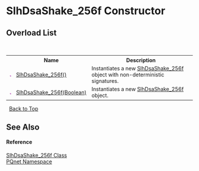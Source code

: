 # SlhDsaShake_256f Constructor 
 


## Overload List
&nbsp;<table><tr><th></th><th>Name</th><th>Description</th></tr><tr><td>![Public method](media/pubmethod.gif "Public method")</td><td><a href="b9c617c5-6ca7-b2f4-de65-88fcfa141c5a.md">SlhDsaShake_256f()</a></td><td>
Instantiates a new <a href="0da939c6-843b-edd7-e3cb-975c85d78296.md">SlhDsaShake_256f</a> object with non-deterministic signatures.</td></tr><tr><td>![Public method](media/pubmethod.gif "Public method")</td><td><a href="c556010e-f338-c849-7f30-419d23fda6d7.md">SlhDsaShake_256f(Boolean)</a></td><td>
Instantiates a new <a href="0da939c6-843b-edd7-e3cb-975c85d78296.md">SlhDsaShake_256f</a> object.</td></tr></table>&nbsp;
<a href="#slhdsashake_256f-constructor">Back to Top</a>

## See Also


#### Reference
<a href="0da939c6-843b-edd7-e3cb-975c85d78296.md">SlhDsaShake_256f Class</a><br /><a href="fc4f881f-e121-9cf0-ed49-65bf6b5a005d.md">PQnet Namespace</a><br />